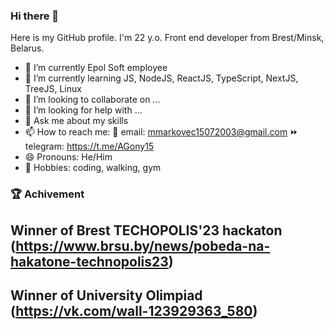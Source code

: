 ### Hi there 👋

Here is my GitHub profile. I'm 22 y.o. Front end developer from Brest/Minsk, Belarus.

- 🔭 I’m currently Epol Soft employee
- 🌱 I’m currently learning JS, NodeJS, ReactJS, TypeScript, NextJS, TreeJS, Linux
- 👯 I’m looking to collaborate on ...
- 🤔 I’m looking for help with ...
- 💬 Ask me about my skills
- 📫 How to reach me: 
📧 email: mmarkovec15072003@gmail.com
⏩ telegram: https://t.me/AGony15
- 😄 Pronouns: He/Him
- 🎨 Hobbies: coding, walking, gym


### 🏆 Achivement

## Winner of Brest TECHOPOLIS'23 hackaton (https://www.brsu.by/news/pobeda-na-hakatone-technopolis23)
## Winner of University Olimpiad (https://vk.com/wall-123929363_580)

